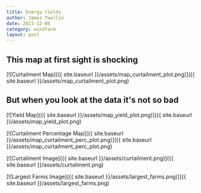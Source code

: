 ```yaml
---
title: Energy Yields
author: James Twallin
date: 2023-12-08
category: windfarm
layout: post
---
```

## This map at first sight is shocking

[![Curtailment Map]({{ site.baseurl }}/assets/map_curtailment_plot.png)]({{ site.baseurl }}/assets/map_curtailment_plot.png)

## But when you look at the data it's not so bad


[![Yield Map]({{ site.baseurl }}/assets/map_yield_plot.png)]({{ site.baseurl }}/assets/map_yield_plot.png)

[![Curtailment Percentage Map]({{ site.baseurl }}/assets/map_curtailment_perc_plot.png)]({{ site.baseurl }}/assets/map_curtailment_perc_plot.png)

[![Curtailment Image]({{ site.baseurl }}/assets/curtailment.png)]({{ site.baseurl }}/assets/curtailment.png)

[![Largest Farms Image]({{ site.baseurl }}/assets/largest_farms.png)]({{ site.baseurl }}/assets/largest_farms.png)
